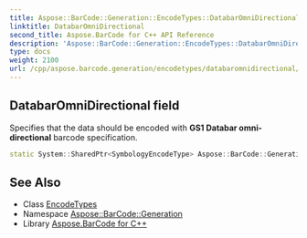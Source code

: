 ```yaml
---
title: Aspose::BarCode::Generation::EncodeTypes::DatabarOmniDirectional field
linktitle: DatabarOmniDirectional
second_title: Aspose.BarCode for C++ API Reference
description: 'Aspose::BarCode::Generation::EncodeTypes::DatabarOmniDirectional field. Specifies that the data should be encoded with GS1 Databar omni-directional barcode specification in C++.'
type: docs
weight: 2100
url: /cpp/aspose.barcode.generation/encodetypes/databaromnidirectional/
---
```

## DatabarOmniDirectional field


Specifies that the data should be encoded with **GS1 Databar omni-directional** barcode specification.

```cpp
static System::SharedPtr<SymbologyEncodeType> Aspose::BarCode::Generation::EncodeTypes::DatabarOmniDirectional
```

## See Also

* Class [EncodeTypes](../)
* Namespace [Aspose::BarCode::Generation](../../)
* Library [Aspose.BarCode for C++](../../../)
